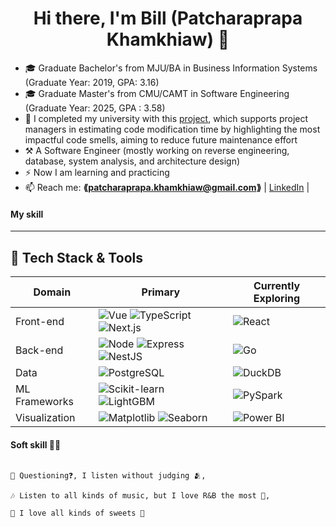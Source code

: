 <h1 align="center">Hi there, I'm Bill (Patcharaprapa Khamkhiaw) 👋</h1>

- 🎓 Graduate Bachelor's from MJU/BA in Business Information Systems (Graduate Year: 2019, GPA: 3.16)
- 🎓 Graduate Master's from CMU/CAMT in  Software Engineering (Graduate Year: 2025, GPA : 3.58)
- 🫡 I completed my university with this [project](https://github.com/BILL-THESIS/origin-source-code-bill), which supports project managers in estimating code modification time by highlighting the most impactful code smells, aiming to reduce future maintenance effort
- ⚒  A Software Engineer (mostly working on  reverse engineering, database, system analysis, and architecture design)
- ⚡ Now I am learning and practicing
-  📫  Reach me: **⟪patcharaprapa.khamkhiaw@gmail.com⟫** | [LinkedIn](⟪https://www.linkedin.com/in/patcharaprapa-khamhiaw-2032a8328/⟫) |

#### My skill

---

## 🧰 Tech Stack & Tools
<div align="center">

| Domain | Primary  | Currently Exploring |
|--------|---------|---------------------|
| Front-end | ![Vue](https://img.shields.io/badge/Vue-20232A?logo=Vue&logoColor=61DAFB) ![TypeScript](https://img.shields.io/badge/TypeScript-007ACC?logo=typescript&logoColor=white) ![Next.js](https://img.shields.io/badge/Next.js-000?logo=nextdotjs) | ![React](https://img.shields.io/badge/React-20232A?logo=react&logoColor=61DAFB)|
| Back-end | ![Node](https://img.shields.io/badge/Node.js-339933?logo=node.js&logoColor=white) ![Express](https://img.shields.io/badge/Express-000000?logo=express&logoColor=white)  ![NestJS](https://img.shields.io/badge/NestJS-E0234E?logo=nestjs&logoColor=white) | ![Go](https://img.shields.io/badge/Go-00ADD8?logo=go&logoColor=white) |
| Data | ![PostgreSQL](https://img.shields.io/badge/PostgreSQL-4169E1?logo=postgresql&logoColor=white)  | ![DuckDB](https://img.shields.io/badge/DuckDB-FFC700?logoColor=000) |
| ML Frameworks |  ![Scikit-learn](https://img.shields.io/badge/Scikit-learn-20232A?logo=Scikit-learn&logoColor=61DAFB) ![LightGBM](https://img.shields.io/badge/LightGBM-20232A?logo=LightGBM&logoColor=61DAFB) | ![PySpark](https://img.shields.io/badge/PySpark-20232A?logo=PySpark&logoColor=61DAFB) |
| Visualization | ![Matplotlib](https://img.shields.io/badge/Matplotlib-326CE5?logo=Matplotlib&logoColor=white)  ![Seaborn](https://img.shields.io/badge/Seaborn-326CE5?logo=Seaborn&logoColor=white) | ![Power BI](https://img.shields.io/badge/PowerBI-326CE5?logo=PowerBI&logoColor=white)

</div>



#### Soft skill 👨‍🎨

```

📃 Questioning❓, I listen without judging 🫂, 

🎶 Listen to all kinds of music, but I love R&B the most 🎼,

🍧 I love all kinds of sweets 🍭

```
